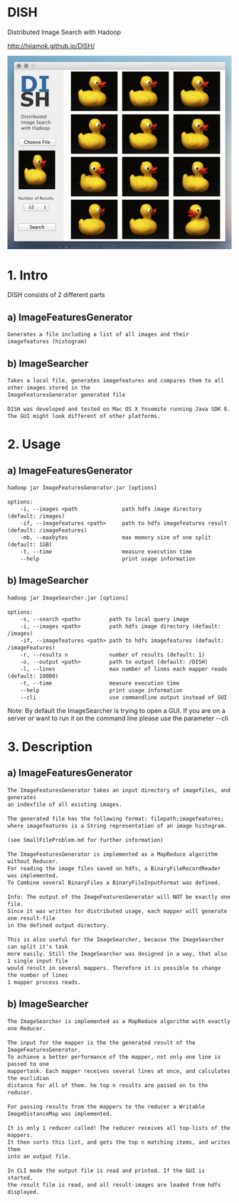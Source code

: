 # DISH
Distributed Image Search with Hadoop

http://hiiamok.github.io/DISH/


![GUI screenshot](https://raw.githubusercontent.com/hiiamok/DISH/master/GUI.png)

# 1. Intro

DISH consists of 2 different parts

## a) ImageFeaturesGenerator

	Generates a file including a list of all images and their imagefeatures (histogram)
	
## b) ImageSearcher

	Takes a local file, generates imagefeatures and compares them to all other images stored in the
	ImageFeaturesGenerator generated file

	DISH was developed and tested on Mac OS X Yosemite running Java SDK 8.
	The GUI might look different of other platforms.

# 2. Usage

## a) ImageFeaturesGenerator
	
	hadoop jar ImageFeaturesGenerator.jar [options]
		
	options:
		-i, --images <path				path hdfs image directory (default: /images)
		-if, --imagefeatures <path>		path to hdfs imagefeatures result (default: /imageFeatures)
		-mb, --maxbytes					max memory size of one split (default: 1GB)
		-t, --time						measure execution time
		--help							print usage information
			
## b) ImageSearcher

	hadoop jar ImageSearcher.jar [options]
		
	options:
		-s, --search <path>			path to local query image
		-i, --images <path>			path hdfs image directory (default: /images)
		-if, --imagefeatures <path>	path to hdfs imagefeatures (default: /imageFeatures)
		-r, --results n				number of results (default: 1)
		-o, --output <path>			path to output (default: /DISH)
		-l, --lines					max number of lines each mapper reads (default: 10000)
		-t, --time					measure execution time
		--help						print usage information
		--cli						use commandline output instead of GUI

Note: 	By default the ImageSearcher is trying to open a GUI.
If you are on a server or want to run it on the command line please use the parameter --cli
				
# 3. Description

## a) ImageFeaturesGenerator

	The ImageFeaturesGenerator takes an input directory of imagefiles, and generates
	an indexfile of all existing images.
		
	The generated file has the following format: filepath;imagefeatures;
	where imagefeatures is a String representation of an image histogram.
		
	(see SmallFileProblem.md for further information)
		
	The ImageFeaturesGenerator is implemented as a MapReduce algorithm without Reducer.
	For reading the image files saved on hdfs, a BinaryFileRecordReader was implemented.
	To Combine several BinaryFiles a BinaryFileInputFormat was defined.
		
	Info: The output of the ImageFeaturesGenerator will NOT be exactly one file.
	Since it was written for distributed usage, each mapper will generate one result-file
	in the defined output directory.
		
	This is also useful for the ImageSearcher, because the ImageSearcher can split it's task
	more easily. Still the ImageSearcher was designed in a way, that also 1 single input file
	would result in several mappers. Therefore it is possible to change the number of lines
	1 mapper process reads.

## b) ImageSearcher

	The ImageSearcher is implemented as a MapReduce algorithm with exactly one Reducer.
		
	The input for the mapper is the the generated result of the ImageFeaturesGenerator.
	To achieve a better performance of the mapper, not only one line is passed to one
	mappertask. Each mapper receives several lines at once, and calculates the euclidian
	distance for all of them. he top n results are passed on to the reducer.
		
	For passing results from the mappers to the reducer a Writable
	ImageDistanceMap was implemented.

	It is only 1 reducer called! The reducer receives all top-lists of the mappers.
	It then sorts this list, and gets the top n matching items, and writes them
	into an output file.
		
	In CLI mode the output file is read and printed. If the GUI is started,
	the result file is read, and all result-images are loaded from hdfs displayed.
